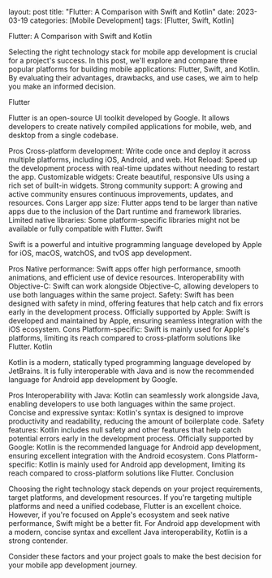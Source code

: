 layout: post
title: "Flutter: A Comparison with Swift and Kotlin"
date: 2023-03-19
categories: [Mobile Development]
tags: [Flutter, Swift, Kotlin]

Flutter: A Comparison with Swift and Kotlin

Selecting the right technology stack for mobile app development is crucial for a project's success. In this post, we'll explore and compare three popular platforms for building mobile applications: Flutter, Swift, and Kotlin. By evaluating their advantages, drawbacks, and use cases, we aim to help you make an informed decision.

Flutter

Flutter is an open-source UI toolkit developed by Google. It allows developers to create natively compiled applications for mobile, web, and desktop from a single codebase.

Pros
Cross-platform development: Write code once and deploy it across multiple platforms, including iOS, Android, and web.
Hot Reload: Speed up the development process with real-time updates without needing to restart the app.
Customizable widgets: Create beautiful, responsive UIs using a rich set of built-in widgets.
Strong community support: A growing and active community ensures continuous improvements, updates, and resources.
Cons
Larger app size: Flutter apps tend to be larger than native apps due to the inclusion of the Dart runtime and framework libraries.
Limited native libraries: Some platform-specific libraries might not be available or fully compatible with Flutter.
Swift

Swift is a powerful and intuitive programming language developed by Apple for iOS, macOS, watchOS, and tvOS app development.

Pros
Native performance: Swift apps offer high performance, smooth animations, and efficient use of device resources.
Interoperability with Objective-C: Swift can work alongside Objective-C, allowing developers to use both languages within the same project.
Safety: Swift has been designed with safety in mind, offering features that help catch and fix errors early in the development process.
Officially supported by Apple: Swift is developed and maintained by Apple, ensuring seamless integration with the iOS ecosystem.
Cons
Platform-specific: Swift is mainly used for Apple's platforms, limiting its reach compared to cross-platform solutions like Flutter.
Kotlin

Kotlin is a modern, statically typed programming language developed by JetBrains. It is fully interoperable with Java and is now the recommended language for Android app development by Google.

Pros
Interoperability with Java: Kotlin can seamlessly work alongside Java, enabling developers to use both languages within the same project.
Concise and expressive syntax: Kotlin's syntax is designed to improve productivity and readability, reducing the amount of boilerplate code.
Safety features: Kotlin includes null safety and other features that help catch potential errors early in the development process.
Officially supported by Google: Kotlin is the recommended language for Android app development, ensuring excellent integration with the Android ecosystem.
Cons
Platform-specific: Kotlin is mainly used for Android app development, limiting its reach compared to cross-platform solutions like Flutter.
Conclusion

Choosing the right technology stack depends on your project requirements, target platforms, and development resources. If you're targeting multiple platforms and need a unified codebase, Flutter is an excellent choice. However, if you're focused on Apple's ecosystem and seek native performance, Swift might be a better fit. For Android app development with a modern, concise syntax and excellent Java interoperability, Kotlin is a strong contender.

Consider these factors and your project goals to make the best decision for your mobile app development journey.